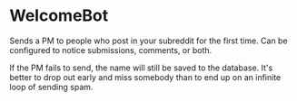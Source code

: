 WelcomeBot
=============

Sends a PM to people who post in your subreddit for the first time. Can be configured to notice submissions, comments, or both.

If the PM fails to send, the name will still be saved to the database. It's better to drop out early and miss somebody than to end up on an infinite loop of sending spam.